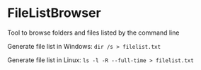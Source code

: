 # FileListBrowser
Tool to browse folders and files listed by the command line

Generate file list in Windows: `dir /s > filelist.txt`

Generate file list in Linux: `ls -l -R --full-time > filelist.txt`
